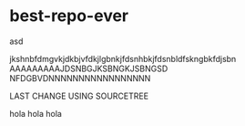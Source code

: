 # best-repo-ever
asd

jkshnbfdmgvkjdkbjvfdkjlgbnkjfdsnhbkjfdsnbldfskngbkfdjsbn
AAAAAAAAAJDSNBGJKSBNGKJSBNGSD
NFDGBVDNNNNNNNNNNNNNNNNN


LAST CHANGE USING SOURCETREE


hola hola hola 